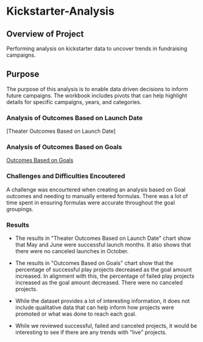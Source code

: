 # Kickstarter-Analysis

## Overview of Project
Performing analysis on kickstarter data to uncover trends in fundraising campaigns. 

## Purpose
The purpose of this analysis is to enable data driven decisions to inform future campaigns. The workbook includes pivots that can help highlight details for specific campaigns, years, and categories. 

### Analysis of Outcomes Based on Launch Date

[Theater Outcomes Based on Launch Date]


### Analysis of Outcomes Based on Goals

[Outcomes Based on Goals]()

### Challenges and Difficulties Encoutered
A challenge was encourtered when creating an analysis based on Goal outcomes and needing to manually entered formulas. There was a lot of time spent in ensuring formulas were accurate throughout the goal groupings. 

### Results 

- The results in "Theater Outcomes Based on Launch Date" chart show that May and June were successful launch months. It also shows that there were no canceled launches in October. 

- The results in "Outcomes Based on Goals" chart show that the percentage of successful play projects decreased as the goal amount increased. In alignment with this, the percentage of failed play projects increased as the goal amount decreased. There were no canceled projects.

- While the dataset provides a lot of interesting information, it does not include qualitative data that can help inform how projects were promoted or what was done to reach each goal. 

- While we reviewed successful, failed and canceled projects, it would be interesting to see if there are any trends with "live" projects.
